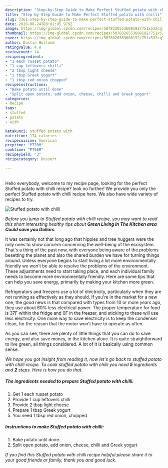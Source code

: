 ```yaml
---
description: "Step-by-Step Guide to Make Perfect Stuffed potato with chilli"
title: "Step-by-Step Guide to Make Perfect Stuffed potato with chilli"
slug: 3361-step-by-step-guide-to-make-perfect-stuffed-potato-with-chilli
date: 2020-08-24T08:02:05.979Z
image: https://img-global.cpcdn.com/recipes/5078326553608192/751x532cq70/stuffed-potato-with-chilli-recipe-main-photo.jpg
thumbnail: https://img-global.cpcdn.com/recipes/5078326553608192/751x532cq70/stuffed-potato-with-chilli-recipe-main-photo.jpg
cover: https://img-global.cpcdn.com/recipes/5078326553608192/751x532cq70/stuffed-potato-with-chilli-recipe-main-photo.jpg
author: Dustin Holland
ratingvalue: 4.8
reviewcount: 14
recipeingredient:
- "1 each russet potato"
- "1 cup leftovers chilli"
- "2 tbsp light cheese"
- "1 tbsp Greek yogurt"
- "1 tbsp red onion chopped"
recipeinstructions:
- "Bake potato until done"
- "Split open potato, add onion, cheese, chilli and Greek yogurt"
categories:
- Recipe
tags:
- stuffed
- potato
- with

katakunci: stuffed potato with 
nutrition: 174 calories
recipecuisine: American
preptime: "PT28M"
cooktime: "PT56M"
recipeyield: "3"
recipecategory: Dessert

---
```

<br>
Hello everybody, welcome to my recipe page, looking for the perfect Stuffed potato with chilli recipe? look no further! We provide you only the perfect Stuffed potato with chilli recipe here. We also have wide variety of recipes to try.
<br>


![Stuffed potato with chilli](https://img-global.cpcdn.com/recipes/5078326553608192/751x532cq70/stuffed-potato-with-chilli-recipe-main-photo.jpg)

<i>Before you jump to Stuffed potato with chilli recipe, you may want to read this short interesting healthy tips about 
<strong>Green Living In The Kitchen area Could save you Dollars</strong>.</i>
</br>

It was certainly not that long ago that hippies and tree huggers were the only ones to show concern concerning the well-being of the ecosystem. That's a thing of the past now, with everyone being aware of the problems besetting the planet and also the shared burden we have for turning things around. Unless everyone begins to start living a lot more environmentally friendly we won't be able to resolve the problems of the environment. These adjustments need to start taking place, and each individual family needs to become more environmentally friendly. Here are some tips that can help you save energy, primarily by making your kitchen more green.

Refrigerators and freezers use a lot of electricity, particularly when they are not running as effectively as they should. If you're in the market for a new one, the good news is that compared with types from 10 or more years ago, they use about 60% less electrical power. The proper temperature for food is 37F within the fridge and 0F in the freezer, and sticking to these will use less electricity. One more way to save electricity is to keep the condenser clean, for the reason that the motor won't have to operate as often.

As you can see, there are plenty of little things that you can do to save energy, and also save money, in the kitchen alone. It is quite straightforward to live green, all things considered. A lot of it is basically using common sense.


<i>We hope you got insight from reading it, now let's go back to stuffed potato with chilli recipe. To cook stuffed potato with chilli you need <strong>5</strong> ingredients and <strong>2</strong> steps. Here is how you do that.
</i>

##### The ingredients needed to prepare Stuffed potato with chilli:

1. Get 1 each russet potato
1. Provide 1 cup leftovers chilli
1. Provide 2 tbsp light cheese
1. Prepare 1 tbsp Greek yogurt
1. You need 1 tbsp red onion, chopped


##### Instructions to make Stuffed potato with chilli:

1. Bake potato until done
1. Split open potato, add onion, cheese, chilli and Greek yogurt


<i>If you find this Stuffed potato with chilli recipe helpful please share it to your good friends or family, thank you and good luck.</i>
